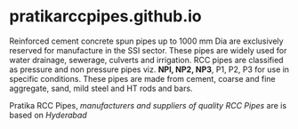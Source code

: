 # pratikarccpipes.github.io
Reinforced cement concrete spun pipes up to 1000 mm Dia are exclusively reserved for manufacture in the SSI sector. These pipes are widely used for water drainage, sewerage, culverts and irrigation. RCC pipes are classified as pressure and
non pressure pipes viz. **NPI, NP2, NP3**, P1, P2, P3 for use in specific conditions. These pipes are made from cement, coarse and fine aggregate, sand, mild steel and HT rods
and bars.

Pratika RCC Pipes, *manufacturers and suppliers of quality RCC Pipes* are is based on _Hyderabad_
